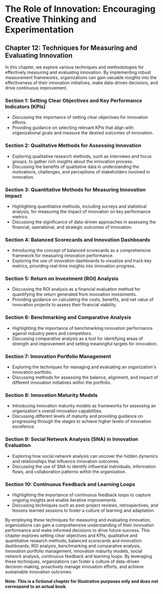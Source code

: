 The Role of Innovation: Encouraging Creative Thinking and Experimentation
=========================================================================

Chapter 12: Techniques for Measuring and Evaluating Innovation
--------------------------------------------------------------

In this chapter, we explore various techniques and methodologies for effectively measuring and evaluating innovation. By implementing robust measurement frameworks, organizations can gain valuable insights into the effectiveness of their innovation initiatives, make data-driven decisions, and drive continuous improvement.

### Section 1: Setting Clear Objectives and Key Performance Indicators (KPIs)

* Discussing the importance of setting clear objectives for innovation efforts.
* Providing guidance on selecting relevant KPIs that align with organizational goals and measure the desired outcomes of innovation.

### Section 2: Qualitative Methods for Assessing Innovation

* Exploring qualitative research methods, such as interviews and focus groups, to gather rich insights about the innovation process.
* Discussing the benefits of qualitative data in understanding the motivations, challenges, and perceptions of stakeholders involved in innovation.

### Section 3: Quantitative Methods for Measuring Innovation Impact

* Highlighting quantitative methods, including surveys and statistical analysis, for measuring the impact of innovation on key performance metrics.
* Discussing the significance of data-driven approaches in assessing the financial, operational, and strategic outcomes of innovation.

### Section 4: Balanced Scorecards and Innovation Dashboards

* Introducing the concept of balanced scorecards as a comprehensive framework for measuring innovation performance.
* Exploring the use of innovation dashboards to visualize and track key metrics, providing real-time insights into innovation progress.

### Section 5: Return on Investment (ROI) Analysis

* Discussing the ROI analysis as a financial evaluation method for quantifying the return generated from innovation investments.
* Providing guidance on calculating the costs, benefits, and net value of innovation projects to assess their financial viability.

### Section 6: Benchmarking and Comparative Analysis

* Highlighting the importance of benchmarking innovation performance against industry peers and competitors.
* Discussing comparative analysis as a tool for identifying areas of strength and improvement and setting meaningful targets for innovation.

### Section 7: Innovation Portfolio Management

* Exploring the techniques for managing and evaluating an organization's innovation portfolio.
* Discussing methods for assessing the balance, alignment, and impact of different innovation initiatives within the portfolio.

### Section 8: Innovation Maturity Models

* Introducing innovation maturity models as frameworks for assessing an organization's overall innovation capabilities.
* Discussing different levels of maturity and providing guidance on progressing through the stages to achieve higher levels of innovation excellence.

### Section 9: Social Network Analysis (SNA) in Innovation Evaluation

* Exploring how social network analysis can uncover the hidden dynamics and relationships that influence innovation outcomes.
* Discussing the use of SNA to identify influential individuals, information flows, and collaboration patterns within the organization.

### Section 10: Continuous Feedback and Learning Loops

* Highlighting the importance of continuous feedback loops to capture ongoing insights and enable iterative improvements.
* Discussing techniques such as post-project reviews, retrospectives, and lessons learned sessions to foster a culture of learning and adaptation.

By employing these techniques for measuring and evaluating innovation, organizations can gain a comprehensive understanding of their innovation performance and make informed decisions to drive future success. This chapter explores setting clear objectives and KPIs, qualitative and quantitative research methods, balanced scorecards and innovation dashboards, ROI analysis, benchmarking and comparative analysis, innovation portfolio management, innovation maturity models, social network analysis, continuous feedback and learning loops. By leveraging these techniques, organizations can foster a culture of data-driven decision-making, proactively manage innovation efforts, and achieve sustainable innovation outcomes.

**Note: This is a fictional chapter for illustrative purposes only and does not correspond to an actual book.**
